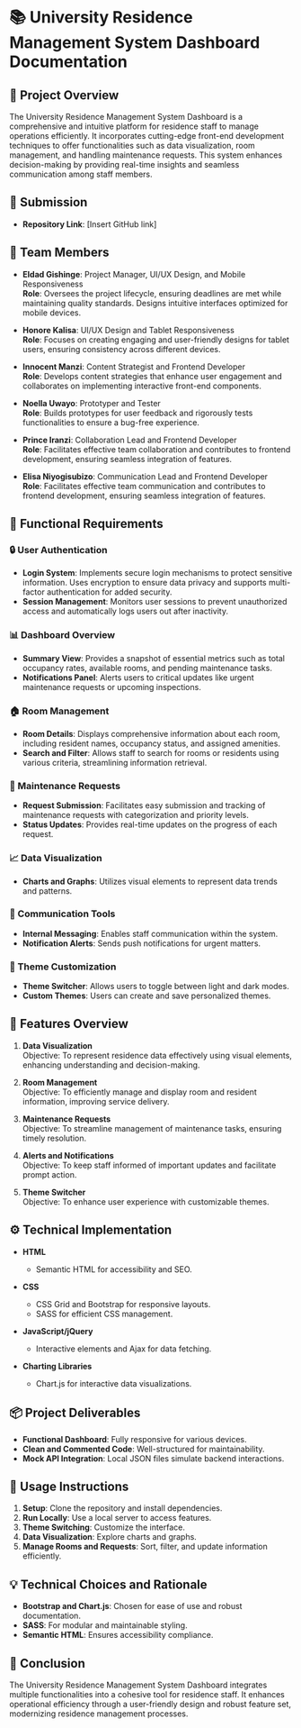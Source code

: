 # 📚 University Residence Management System Dashboard Documentation

## 📝 Project Overview

The University Residence Management System Dashboard is a comprehensive and intuitive platform for residence staff to manage operations efficiently. It incorporates cutting-edge front-end development techniques to offer functionalities such as data visualization, room management, and handling maintenance requests. This system enhances decision-making by providing real-time insights and seamless communication among staff members.

## 📂 Submission

- **Repository Link**: [Insert GitHub link]

## 👥 Team Members

- **Eldad Gishinge**: Project Manager, UI/UX Design, and Mobile Responsiveness  
  **Role**: Oversees the project lifecycle, ensuring deadlines are met while maintaining quality standards. Designs intuitive interfaces optimized for mobile devices.

- **Honore Kalisa**: UI/UX Design and Tablet Responsiveness  
  **Role**: Focuses on creating engaging and user-friendly designs for tablet users, ensuring consistency across different devices.

- **Innocent Manzi**: Content Strategist and Frontend Developer  
  **Role**: Develops content strategies that enhance user engagement and collaborates on implementing interactive front-end components.

- **Noella Uwayo**: Prototyper and Tester  
  **Role**: Builds prototypes for user feedback and rigorously tests functionalities to ensure a bug-free experience.

- **Prince Iranzi**: Collaboration Lead and Frontend Developer  
  **Role**: Facilitates effective team collaboration and contributes to frontend development, ensuring seamless integration of features.
  
- **Elisa Niyogisubizo**: Communication Lead and Frontend Developer  
  **Role**: Facilitates effective team communication and contributes to frontend development, ensuring seamless integration of features.  

## 🔧 Functional Requirements

### 🔒 User Authentication

- **Login System**: Implements secure login mechanisms to protect sensitive information. Uses encryption to ensure data privacy and supports multi-factor authentication for added security.
- **Session Management**: Monitors user sessions to prevent unauthorized access and automatically logs users out after inactivity.

### 📊 Dashboard Overview

- **Summary View**: Provides a snapshot of essential metrics such as total occupancy rates, available rooms, and pending maintenance tasks.
- **Notifications Panel**: Alerts users to critical updates like urgent maintenance requests or upcoming inspections.

### 🏠 Room Management

- **Room Details**: Displays comprehensive information about each room, including resident names, occupancy status, and assigned amenities.
- **Search and Filter**: Allows staff to search for rooms or residents using various criteria, streamlining information retrieval.

### 🔧 Maintenance Requests

- **Request Submission**: Facilitates easy submission and tracking of maintenance requests with categorization and priority levels.
- **Status Updates**: Provides real-time updates on the progress of each request.

### 📈 Data Visualization

- **Charts and Graphs**: Utilizes visual elements to represent data trends and patterns.

### 💬 Communication Tools

- **Internal Messaging**: Enables staff communication within the system.
- **Notification Alerts**: Sends push notifications for urgent matters.

### 🎨 Theme Customization

- **Theme Switcher**: Allows users to toggle between light and dark modes.
- **Custom Themes**: Users can create and save personalized themes.

## 🚀 Features Overview

1. **Data Visualization**  
   Objective: To represent residence data effectively using visual elements, enhancing understanding and decision-making.

2. **Room Management**  
   Objective: To efficiently manage and display room and resident information, improving service delivery.

3. **Maintenance Requests**  
   Objective: To streamline management of maintenance tasks, ensuring timely resolution.

4. **Alerts and Notifications**  
   Objective: To keep staff informed of important updates and facilitate prompt action.

5. **Theme Switcher**  
   Objective: To enhance user experience with customizable themes.

## ⚙️ Technical Implementation

- **HTML**
  - Semantic HTML for accessibility and SEO.

- **CSS**
  - CSS Grid and Bootstrap for responsive layouts.
  - SASS for efficient CSS management.

- **JavaScript/jQuery**
  - Interactive elements and Ajax for data fetching.

- **Charting Libraries**
  - Chart.js for interactive data visualizations.

## 📦 Project Deliverables

- **Functional Dashboard**: Fully responsive for various devices.
- **Clean and Commented Code**: Well-structured for maintainability.
- **Mock API Integration**: Local JSON files simulate backend interactions.

## 📖 Usage Instructions

1. **Setup**: Clone the repository and install dependencies.
2. **Run Locally**: Use a local server to access features.
3. **Theme Switching**: Customize the interface.
4. **Data Visualization**: Explore charts and graphs.
5. **Manage Rooms and Requests**: Sort, filter, and update information efficiently.

## 💡 Technical Choices and Rationale

- **Bootstrap and Chart.js**: Chosen for ease of use and robust documentation.
- **SASS**: For modular and maintainable styling.
- **Semantic HTML**: Ensures accessibility compliance.

## 🎯 Conclusion

The University Residence Management System Dashboard integrates multiple functionalities into a cohesive tool for residence staff. It enhances operational efficiency through a user-friendly design and robust feature set, modernizing residence management processes.
